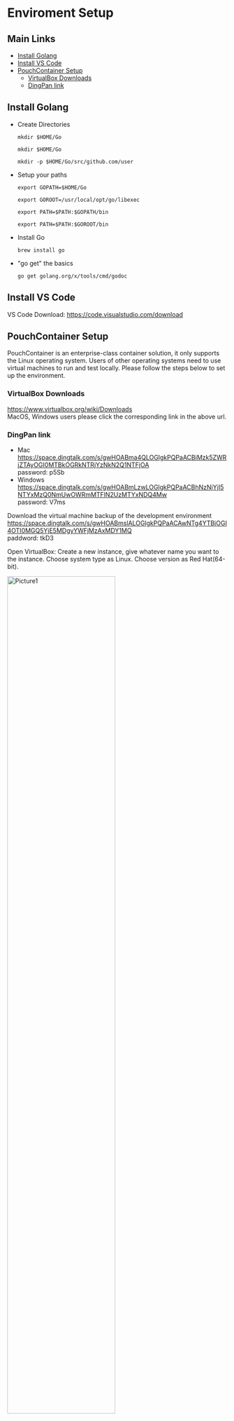 # Enviroment Setup

## Main Links

- [Install Golang](#install-golang)
- [Install VS Code](#install-vs-code)
- [PouchContainer Setup](#pouchcontainer-setup)
  - [VirtualBox Downloads](#virtualbox-downloads)
  - [DingPan link](#dingPan-link)

## Install Golang

- Create Directories

  `mkdir $HOME/Go`
  
  `mkdir $HOME/Go`
  
  `mkdir -p $HOME/Go/src/github.com/user`

 

- Setup your paths

  `export GOPATH=$HOME/Go`
  
  `export GOROOT=/usr/local/opt/go/libexec`
  
  `export PATH=$PATH:$GOPATH/bin`
  
  `export PATH=$PATH:$GOROOT/bin`

 

- Install Go

  `brew install go`

 

- "go get" the basics

  `go get golang.org/x/tools/cmd/godoc`

 

## Install VS Code

VS Code Download: <https://code.visualstudio.com/download>



## PouchContainer Setup

PouchContainer is an enterprise-class container solution, it only supports the Linux operating system. Users of other operating systems need to use virtual machines to run and test locally. Please follow the steps below to set up the environment.

 
### VirtualBox Downloads
 <https://www.virtualbox.org/wiki/Downloads>   
  MacOS,  Windows users please click the corresponding link in the above url.

### DingPan link
  - Mac
      <https://space.dingtalk.com/s/gwHOABma4QLOGlgkPQPaACBiMzk5ZWRjZTAyOGI0MTBkOGRkNTRjYzNkN2Q1NTFjOA>   
      password: p5Sb
  - Windows
      <https://space.dingtalk.com/s/gwHOABmLzwLOGlgkPQPaACBhNzNjYjI5NTYxMzQ0NmUwOWRmMTFlN2UzMTYxNDQ4Mw>   
      password: V7ms
 
  Download the virtual machine backup of the development environment
  https://space.dingtalk.com/s/gwHOABmslALOGlgkPQPaACAwNTg4YTBjOGI4OTI0MGQ5YjE5MDgyYWFjMzAxMDY1MQ   
  paddword: tkD3 

  Open VirtualBox: Create a new instance, give whatever name you want to the instance. Choose system type as Linux. Choose version as Red Hat(64-bit).

  <img src="https://img.alicdn.com/tfs/TB1zfYLDv1TBuNjy0FjXXajyXXa-939-687.png" alt="Picture1" width="70%" >
 

  click continue to the next step. Set memory size as 1024M.

  <img src="https://img.alicdn.com/tfs/TB153GfDpOWBuNjy0FiXXXFxVXa-939-558.png" alt="Picture2" width="70%" >
 

  Click continue. Use the virtual disk file download in the last step. The CentOS.vdi file. Click “Create” to create a new instance. Start the new instance, login with users: root, password: Ali88Baiji

  <img src="https://img.alicdn.com/tfs/TB1afqRDuySBuNjy1zdXXXPxFXa-939-552.png" alt="Picture3" width="70%" >


  Use ip ad command to see the MAC address of your machine.

  `$ Ip ad`

  <img src="https://img.alicdn.com/tfs/TB1NVGpDER1BeNjy0FmXXb0wVXa-939-397.png" alt="Picture4" width="70%" >

  Use vim to modify /etc/sysconfig/network-scripts/ifcfg-eth0 file, modify the HWADDR same as the MAC address showed above. Save and exit.

  <img src="https://img.alicdn.com/tfs/TB1u_JCvnXYBeNkHFrdXXciuVXa-939-639.png" alt="Picture5" width="70%" >


  Reboot and ping [www.alibaba-inc.com](http://www.alibaba-inc.com) to see if the network connection is correct.

  <img src="https://img.alicdn.com/tfs/TB1CW8oviOYBuNjSsD4XXbSkFXa-939-216.png" alt="Picture6" width="70%" >

 
  `$ systemctl  start pouch`

  Start the pouch service.

  `$ pouch run -t -d busybox sh`

  Start a busybox basic container.

  <img src="https://img.alicdn.com/tfs/TB1jFuFDACWBuNjy0FaXXXUlXXa-939-87.png" alt="Picture7" width="70%" >

  `$ pouch exec -it {ID} sh`

  The ID is the first six characters showed in the last command.

  <img src="https://img.alicdn.com/tfs/TB1_G6bDxGYBuNjy0FnXXX5lpXa-939-75.png" alt="Picture8" width="70%" >

  Now, you have successfully start the PouchContainer service.
